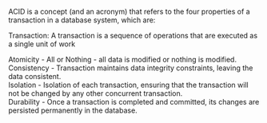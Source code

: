 ACID is a concept (and an acronym) that refers to the four properties of a transaction in a database system, which are: 

Transaction:
A transaction is a sequence of operations that are executed as a single unit of work

Atomicity - All or Nothing - all data is modified or nothing is modified.   
Consistency - Transaction maintains data integrity constraints, leaving the data consistent.  
Isolation - Isolation of each transaction, ensuring that the transaction will not be changed by any other concurrent transaction.   
Durability - Once a transaction is completed and committed, its changes are persisted permanently in the database.  
